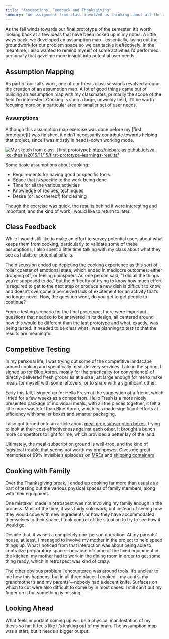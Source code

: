 ```yaml
---
title: "Assumptions, Feedback and Thanksgiving"
summary: "An assignment from class involved us thinking about all the assumptions of our topic area; meanwhile, I also did some in-situ testing over Thanksgiving break."
---
```


As the fall winds towards our final prototype of the semester, it’s worth looking back at a few ideas that have been locked up in my notes. A little ways back, we developed an assumption map—essentially, laying out the groundwork for our problem space so we can tackle it effectively. In the meantime, I also wanted to remind myself of some activities I’d performed personally that gave me more insight into potential user needs.

## Assumption Mapping

As part of our fall’s work, one of our thesis class sessions revolved around the creation of an assumption map. A lot of good things came out of building an assumption map with my classmates, primarily the scope of the field I’m interested. Cooking is such a large, unwieldy field, it’ll be worth focusing more on a particular area or smaller set of user needs.

### Assumptions

Although this assumption map exercise was done before my [first prototype][] was finished, it didn’t necessarily contribute towards helping that project, since I was mostly in heads-down working mode. 

![My sketch from class.](/sva-ixd-thesis/assets/assumption-map.jpg)
[first prototype]: http://nicbarajas.github.io/sva-ixd-thesis/2015/11/15/first-prototype-learnings-results/

Some basic assumptions about cooking:

- Requirements for having good or specific tools
- Space that is specific to the work being done
- Time for all the various activities
- Knowledge of recipes, techniques 
- Desire (or lack thereof) for cleaning

Though the exercise was quick, the results behind it were interesting and important, and the kind of work I would like to return to later.

## Class Feedback

While I would still like to make an effort to survey potential users about what keeps them from cooking, particularly to validate some of these assumptions, I also spent a little time talking with my class about what they see as habits or potential pitfalls.

The discussion ended up depicting the cooking experience as this sort of roller coaster of emotional state, which ended in mediocre outcomes: either dropping off, or feeling uninspired. As one person said, “I did all the things you’re supposed to do,” but the difficulty of trying to know how much effort is required to get to the next step or produce a new dish is difficult to know, and doesn’t overcome a perceived lack of excitement for an activity that’s no longer novel. How, the question went, do you get to get people to continue?

From a testing scenario for the final prototype, there were important questions that needed to be answered in its design, all centered around how this would be different than the last prototype and what, exactly, was being tested. It needed to be clear what I was planning to test so that the results are meaningful.

## Competitive Testing

In my personal life, I was trying out some of the competitive landscape around cooking and specifically meal delivery services. Late in the spring, I signed up for Blue Apron, mostly for the practicality (or convenience) of directly-delivered fresh groceries at a size just large enough for me to make meals for myself with some leftovers, or to share with a significant other.

Early this fall, I signed up for Hello Fresh at the suggestion of a friend, which I tried for a few weeks as a comparison. Hello Fresh is a more nicely presented package of individual meals, with all the pieces together, it felt a little more wasteful than Blue Apron, which has made significant efforts at efficiency with smaller boxes and smarter packaging.

I also got turned onto an article about [meal prep subscription boxes][wisebread], trying to look at their cost-effectiveness against each other. It brought a bunch more competitors to light for me, which provided a better lay of the land.

[wisebread]: http://www.wisebread.com/are-meal-prep-subscription-boxes-worth-it "Are Meal Prep Subscription Boxes Worth It?"

Ultimately, the meal-subscription ground is well-trod, and the kind of logistical trouble that seems not worth my brainpower. Gives me great memories of 99% Invisible’s episodes on [MREs][war-and-pizza] and [shipping containers][reefer-madness]

[war-and-pizza]: http://99percentinvisible.org/episode/war-and-pizza/
[reefer-madness]: http://99percentinvisible.org/episode/reefer-madness/

## Cooking with Family

Over the Thanksgiving break, I ended up cooking far more than usual as a part of testing out the various physical spaces of family members, along with their equipment.

One mistake I made in retrospect was not involving my family enough in the process. Most of the time, it was fairly solo work, but instead of seeing how they would cope with new ingredients or how they have accommodated themselves to their space, I took control of the situation to try to see how it would go.

Despite that, it wasn’t a completely one-person operation. At my parents’ house, at least, I managed to involve my mother in the project to help speed things up. What I noticed from that interaction was about being able to centralize preparatory space—because of some of the fixed equipment in the kitchen, my mother had to work in the dining room in order to get some thing ready, which in retrospect was kind of crazy.

The other obvious problem I encountered was around tools. It’s unclear to me how this happens, but in all three places I cooked—my aunt’s, my grandmother’s and my parents’—nobody had a decent knife. Surfaces on which to cut were also difficult to come by in most cases. I still can’t put my finger on it but something is missing.

## Looking Ahead

What feels important coming up will be a physical manifestation of my thesis so far. It feels like it’s leaking out of my brain. The assumption map was a start, but it needs a bigger output.
